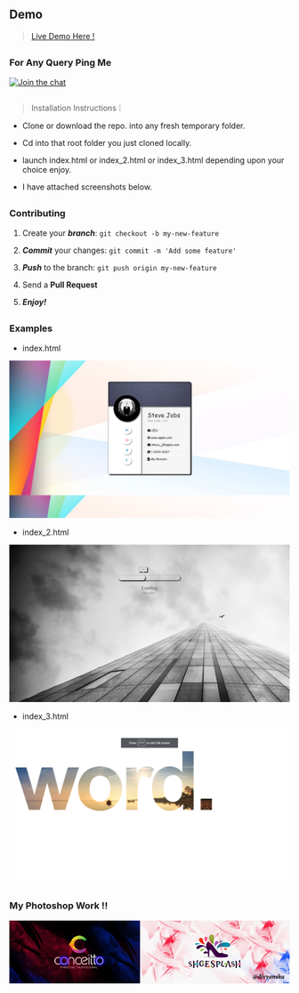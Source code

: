 ## Demo 

> [Live Demo Here !](https://myexpdesigns.herokuapp.com/)

##

### For Any Query Ping Me

[![Join the chat](https://img.shields.io/badge/gitter-join%20chat%20%E2%86%92-brightgreen.svg)](https://gitter.im/divyanshu001)

##

> Installation Instructions :grey_exclamation:

* Clone or download the repo. into any fresh temporary folder.

* Cd into that root folder you just cloned locally.

* launch index.html or index_2.html or index_3.html depending upon your choice enjoy.

* I have attached screenshots below.

##

### Contributing

1. Create your **_branch_**: `git checkout -b my-new-feature`

2. **_Commit_** your changes: `git commit -m 'Add some feature'`

3. **_Push_** to the branch: `git push origin my-new-feature`

4. Send a **Pull Request**

5. **_Enjoy!_**

##

### Examples
 
* index.html

![alt tag](https://github.com/divyanshu-rawat/Front_End_UI_UX/blob/master/snapshots/Screenshot%20(2).png)

*  index_2.html

![alt tag](https://github.com/divyanshu-rawat/Front_End_UI_UX/blob/master/snapshots/Screenshot%20(3).png)

*  index_3.html

![alt tag](https://github.com/divyanshu-rawat/Front_End_UI_UX/blob/master/snapshots/Screenshot%20(4).png)

### My Photoshop Work !!

![alt tag](https://github.com/divyanshu-rawat/Front_End_UI_UX/blob/master/snapshots/photoshop.png)
